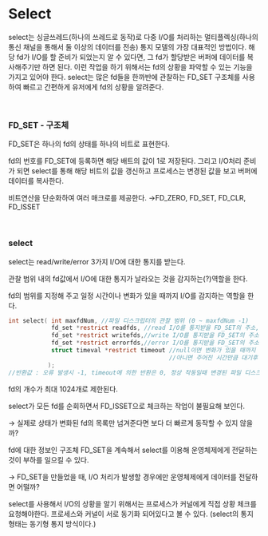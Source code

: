 # Select

select는 싱글쓰레드(하나의 쓰레드로 동작)로 다중 I/O를 처리하는 멀티플렉싱(하나의 통신 채널을 통해서 둘 이상의 데이터를 전송) 통지 모델의 가장 대표적인 방법이다. 해당 fd가 I/O를 할 준비가 되었는지 알 수 있다면, 그 fd가 할당받은 버퍼에 데이터를 복사해주기만 하면 된다. 이런 작업을 하기 위해서는 fd의 상황을 파악할 수 있는 기능을 가지고 있어야 한다. select는 많은 fd들을 한까반에 관찰하는 FD_SET 구조체를 사용하여 빠르고 간편하게 유저에게 fd의 상황을 알려준다.

<br>

### FD_SET - 구조체

FD_SET은 하나의 fd의 상태를 하나의 비트로 표현한다.

fd의 번호를 FD_SET에 등록하면 해당 배트의 값이 1로 저장된다. 그리고 I/O처리 준비가 되면 select를 통해 해당 비트의 값을 갱신하고 프로세스는 변경된 값을 보고 버퍼에 데이터를 복사한다.

비트연산을 단순화하여 여러 매크로를 제공한다. →FD_ZERO, FD_SET, FD_CLR, FD_ISSET

<br>

### select

select는 read/write/error 3가지 I/O에 대한 통지를 받는다.

관찰 범위 내의 fd값에서 I/O에 대한 통지가 날라오는 것을 감지하는(?)역할을 한다.

fd의 범위를 지정해 주고 일정 시간이나 변화가 있을 때까지 I/O를 감지하는 역할을 한다.

```c
int select( int maxfdNum, //파일 디스크립터의 관찰 범위 (0 ~ maxfdNum -1)
            fd_set *restrict readfds, //read I/O를 통지받을 FD_SET의 주소, 없으면 NULL
            fd_set *restrict writefds,//write I/O를 통지받을 FD_SET의 주소, 없으면 NULL
            fd_set *restrict errorfds,//error I/O를 통지받을 FD_SET의 주소, 없으면 NULL
            struct timeval *restrict timeout //null이면 변화가 있을 때까지 계속 Block, 
                                             //아니면 주어진 시간만큼 대기후 timeout.
           );
//반환값 : 오류 발생시 -1, timeout에 의한 반환은 0, 정상 작동일때 변경된 파일 디스크립터 개수
```

fd의 개수가 최대 1024개로 제한된다.

select가 모든 fd를 순회하면서 FD_ISSET으로 체크하는 작업이 불필요해 보인다.

→ 실제로 상태가 변화된 fd의 목록만 넘겨준다면 보다 더 빠르게 동작할 수 있지 않을까?

fd에 대한 정보인 구조체 FD_SET을 계속해서 select를 이용해 운영체제에게 전달하는 것이 부하를 일으킬 수 있다.

→ FD_SET을 만들었을 때, I/O 처리가 발생할 경우에만 운영체제에게 데이터를 전달하면 어떨까?

select를 사용해서 I/O의 상황을 알기 위해서는 프로세스가 커널에게 직접 상황 체크를 요청해야한다. 프로세스와 커널이 서로 동기화 되어있다고 볼 수 있다. (select의 통지 형태는 동기형 통지 방식이다.)





